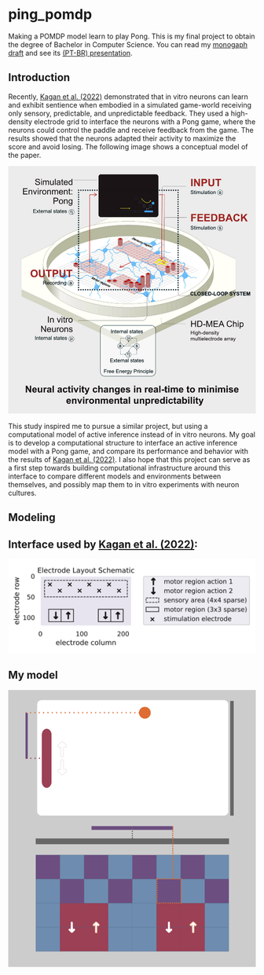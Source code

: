 # ping_pomdp
Making a POMDP model learn to play Pong. This is my final project to obtain the degree of Bachelor in Computer Science. 
You can read my [monogaph draft][monograph] and see its [(PT-BR) presentation][presentation]. 

## Introduction 
Recently, [Kagan et al. (2022)][kagan2022] demonstrated that in vitro neurons can learn and exhibit sentience when embodied in a simulated game-world receiving only sensory, predictable, and unpredictable feedback. They used a high-density electrode grid to interface the neurons with a Pong game, where the neurons could control the paddle and receive feedback from the game. The results showed that the neurons adapted their activity to maximize the score and avoid losing. The following image shows a conceptual model of the paper.

![Kagan2022_graphical_abstract][img:kagan22_abstract]

This study inspired me to pursue a similar project, but using a computational model of active inference instead of in vitro neurons. My goal is to develop a computational structure to interface an active inference model with a Pong game, and compare its performance and behavior with the results of [Kagan et al. (2022)][kagan2022]. I also hope that this project can serve as a first step towards building computational infrastructure around this interface to compare different models and environments between themselves, and possibly map them to in vitro experiments with neuron cultures.

## Modeling

## Interface used by [Kagan et al. (2022)][kagan2022]:

![kagan22_interface][img:kagan22_electrode_layout]



## My model 
![pingPOMDP_interface][img:brito23_interface]



[monograph]: docs/PingPOMDP.pdf
[kagan2022]: https://linkinghub.elsevier.com/retrieve/pii/S0896627322008066
[img:kagan22_conceptual]: docs/kagan22_conceptual_model.jpg
[monograph]: docs/PingPOMDP.pdf
[presentation]: https://docs.google.com/presentation/d/11nIBT0JyMc6adKcwV-77EfZQtfFBNM5DIv4i2dRdgFo/edit?usp=sharing
[img:kagan22_abstract]: docs/kagan22_graphical_abstract.jpg
[img:kagan22_electrode_layout]: docs/kagan22_electrode_layout.jpg
[img:brito23_interface]: docs/brito23_interface.png

